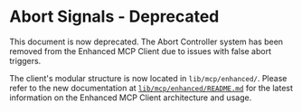 # Abort Signals - Deprecated

This document is now deprecated. The Abort Controller system has been removed from the Enhanced MCP Client due to issues with false abort triggers.

The client's modular structure is now located in `lib/mcp/enhanced/`. Please refer to the new documentation at [`lib/mcp/enhanced/README.md`](./lib/mcp/enhanced/README.md) for the latest information on the Enhanced MCP Client architecture and usage. 